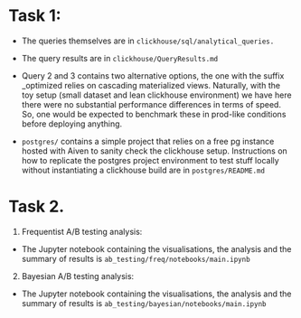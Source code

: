 # Task 1:

* The queries themselves are in `clickhouse/sql/analytical_queries.`

* The query results are in `clickhouse/QueryResults.md`

* Query 2 and 3 contains two alternative options, the one with the suffix _optimized relies on cascading materialized views. Naturally, with the toy setup (small dataset and lean clickhouse environment) we have here there were no substantial performance differences in terms of speed. So, one would be expected to benchmark these in prod-like conditions before deploying anything.

* `postgres/` contains a simple project that relies on a free pg instance hosted with Aiven to sanity check the clickhouse setup. Instructions on how to replicate the postgres project environment to test stuff locally without instantiating a clickhouse build are in `postgres/README.md`

# Task 2.

1. Frequentist A/B testing analysis:

* The Jupyter notebook containing the visualisations, the analysis and the summary of results is `ab_testing/freq/notebooks/main.ipynb`

2. Bayesian A/B testing analysis:

* The Jupyter notebook containing the visualisations, the analysis and the summary of results is `ab_testing/bayesian/notebooks/main.ipynb`
